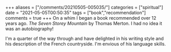 +++
aliases = ["/comments/20210505-005035/"]
categories = ["spiritual"]
date = "2021-05-05T00:50:35"
tags = ["book","recommendation"]
comments = true
+++
On a whim I began a book recommended over 12 years ago. _The Seven Storey Mountain_ by Thomas Merton. I had no idea it was an autobiography!

I'm a quarter of the way through and have delighted in his writing style and his description of the French countryside. I'm envious of his language skills.

